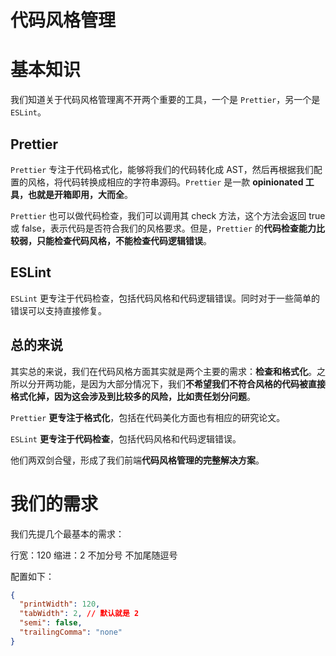 # 代码风格管理

# 基本知识

我们知道关于代码风格管理离不开两个重要的工具，一个是 `Prettier`，另一个是 `ESLint`。

## Prettier

`Prettier` 专注于代码格式化，能够将我们的代码转化成 AST，然后再根据我们配置的风格，将代码转换成相应的字符串源码。`Prettier` 是一款 **opinionated 工具，也就是开箱即用，大而全**。

`Prettier` 也可以做代码检查，我们可以调用其 check 方法，这个方法会返回 true 或 false，表示代码是否符合我们的风格要求。但是，`Prettier` 的**代码检查能力比较弱，只能检查代码风格，不能检查代码逻辑错误**。

## ESLint

`ESLint` 更专注于代码检查，包括代码风格和代码逻辑错误。同时对于一些简单的错误可以支持直接修复。

## 总的来说

其实总的来说，我们在代码风格方面其实就是两个主要的需求：**检查和格式化**。之所以分开两功能，是因为大部分情况下，我们**不希望我们不符合风格的代码被直接格式化掉，因为这会涉及到比较多的风险，比如责任划分问题**。

`Prettier` **更专注于格式化**，包括在代码美化方面也有相应的研究论文。

`ESLint` **更专注于代码检查**，包括代码风格和代码逻辑错误。

他们两双剑合璧，形成了我们前端**代码风格管理的完整解决方案**。

# 我们的需求

我们先提几个最基本的需求：

行宽：120
缩进：2
不加分号
不加尾随逗号

配置如下：

```json
{
  "printWidth": 120,
  "tabWidth": 2, // 默认就是 2
  "semi": false,
  "trailingComma": "none"
}
```
